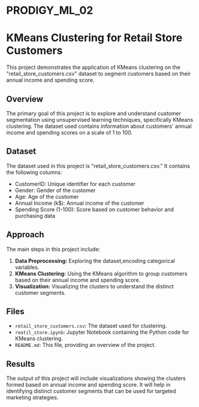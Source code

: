 # PRODIGY_ML_02
# KMeans Clustering for Retail Store Customers

This project demonstrates the application of KMeans clustering on the "retail_store_customers.csv" dataset to segment customers based on their annual income and spending score.

## Overview

The primary goal of this project is to explore and understand customer segmentation using unsupervised learning techniques, specifically KMeans clustering. The dataset used contains information about customers' annual income and spending scores on a scale of 1 to 100.

## Dataset

The dataset used in this project is "retail_store_customers.csv." It contains the following columns:

- CustomerID: Unique identifier for each customer
- Gender: Gender of the customer
- Age: Age of the customer
- Annual Income (k$): Annual income of the customer
- Spending Score (1-100): Score based on customer behavior and purchasing data

## Approach

The main steps in this project include:

1. **Data Preprocessing:** Exploring the dataset,encoding categorical variables.
2. **KMeans Clustering:** Using the KMeans algorithm to group customers based on their annual income and spending score.
3. **Visualization:** Visualizing the clusters to understand the distinct customer segments.

## Files

- `retail_store_customers.csv`: The dataset used for clustering.
- `reatil_store.ipynb`: Jupyter Notebook containing the Python code for KMeans clustering.
- `README.md`: This file, providing an overview of the project.

## Results

The output of this project will include visualizations showing the clusters formed based on annual income and spending score. It will help in identifying distinct customer segments that can be used for targeted marketing strategies.
